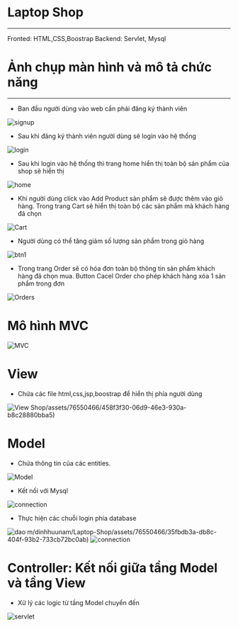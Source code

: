 # Laptop Shop
---
Fronted: HTML,CSS,Boostrap
Backend: Servlet, Mysql


# Ảnh chụp màn hình và mô tả chức năng

----
- Ban đầu người dùng vào web cần phải đăng ký thành viên




![signup](https://github.com/dinhhuunam/Laptop-Shop/assets/76550466/89ec99cd-08db-4a69-804b-d39fe5e6e04a)




- Sau khi đăng ký thành viên người dùng sẽ login vào hệ thống




![login](https://github.com/dinhhuunam/Laptop-Shop/assets/76550466/9c3a5e50-6337-4408-954e-086a86e8e7e6)




- Sau khi login vào hệ thống thì trang home hiển thị toàn bộ sản phẩm của shop sẽ hiển thị



![home](https://github.com/dinhhuunam/Laptop-Shop/assets/76550466/5f409490-1a5b-433f-9043-dd179b7d8d42)



- Khi người dùng click vào Add Product sản phẩm sẽ được thêm vào giỏ hàng. Trong trang Cart sẽ hiển thị toàn bộ các sản phẩm mà khách hàng đã chọn



![Cart](https://github.com/dinhhuunam/Laptop-Shop/assets/76550466/2a4fb24f-cb35-4978-92fe-02765b38a41c)





- Người dùng có thể tăng giảm số lượng sản phẩm trong giỏ hàng



![btn1](https://github.com/dinhhuunam/Laptop-Shop/assets/76550466/171e558e-6286-4409-aef9-cc1741a2eaf3)






- Trong trang Order sẽ có hóa đơn toàn bộ thông tin sản phẩm khách hàng đã chọn mua. Button Cacel Order cho phép khách hàng xóa 1 sản phẩm trong đơn





![Orders](https://github.com/dinhhuunam/Laptop-Shop/assets/76550466/108d853c-aaf7-43b7-8188-1cd817c2e408)



# Mô hình MVC



![MVC](https://github.com/dinhhuunam/Laptop-Shop/assets/76550466/458f3f30-06d9-46e3-930a-b8c28880bba5)




# View
- Chứa các file html,css,jsp,boostrap để hiển thị phía người dùng



![View](https://github.com/dinhhuunam/Laptop-Shop/assets/76550466/c6ed68f8-fa2a-4cd1-be36-ee74cf4690f3)
Shop/assets/76550466/458f3f30-06d9-46e3-930a-b8c28880bba5)



# Model


- Chứa thông tin của các entities.


![Model](https://github.com/dinhhuunam/Laptop-Shop/assets/76550466/35fbdb3a-db8c-404f-93b2-733cb72bc0ab)



- Kết nối với Mysql


![connection](https://github.com/dinhhuunam/Laptop-Shop/assets/76550466/dcfe4918-6593-45c5-b6d7-c5f7a5a2b6a6)



- Thực hiện các chuỗi login phía database



![dao](https://github.com/dinhhuunam/Laptop-Shop/assets/76550466/8dc1ccd8-4228-444c-9744-3b2526aae0eb)
m/dinhhuunam/Laptop-Shop/assets/76550466/35fbdb3a-db8c-404f-93b2-733cb72bc0ab)
![connection](https://github.com/dinhhuunam/Laptop-Shop/assets/76550466/dcfe4918-6593-45c5-b6d7-c5f7a5a2b6a6)


# Controller: Kết nối giữa tầng Model và tầng View
- Xử lý các logic từ tầng Model chuyển đến



![servlet](https://github.com/dinhhuunam/Laptop-Shop/assets/76550466/b914720f-8bc1-4e96-a319-684b9c40039d)

